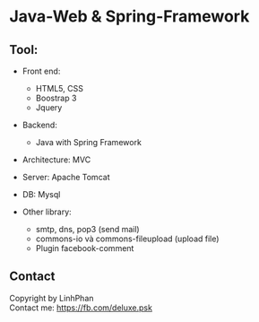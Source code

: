 Java-Web & Spring-Framework
==========================================

Tool:
-----------------------
- Front end:
  + HTML5, CSS
  + Boostrap 3
  + Jquery
  
 - Backend:
    + Java with Spring Framework

- Architecture: MVC
- Server: Apache Tomcat
- DB: Mysql
- Other library: 
  + smtp, dns, pop3 (send mail)
  + commons-io và commons-fileupload (upload file)
  + Plugin facebook-comment
  

Contact
--------------------
Copyright by LinhPhan <br/>
Contact me: https://fb.com/deluxe.psk
